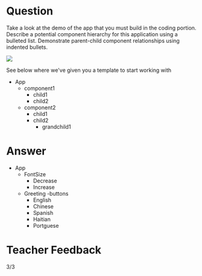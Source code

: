 # Question

Take a look at the demo of the app that you must build in the coding portion. Describe a potential component hierarchy for this application using a bulleted list. Demonstrate parent-child component relationships using indented bullets.

![](../demo.gif)

See below where we've given you a template to start working with

- App
  - component1
    - child1
    - child2
  - component2
    - child1
    - child2
      - grandchild1

# Answer
- App
  - FontSize
    - Decrease
    - Increase
  - Greeting
    -buttons
      - English
      - Chinese
      - Spanish
      - Haitian
      - Portguese



# Teacher Feedback
3/3